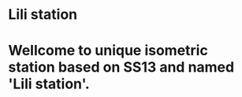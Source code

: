 # Lili station
<h1><b>Wellcome to unique isometric station based on SS13 and named 'Lili station'.</b></h2>
